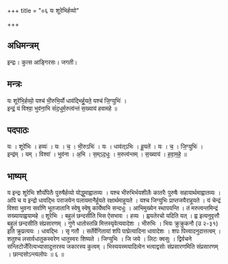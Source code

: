+++
title = "०६ यः शूरेभिर्हव्यो"

+++
## अधिमन्त्रम्
इन्द्रः। कुत्स आङ्गिरसः। जगती।

## मन्त्रः
यः शूरे॑भि॒र्हव्यो॒ यश्च॑ भी॒रुभि॒र्यो धाव॑द्भिर्हू॒यते॒ यश्च॑ जि॒ग्युभिः॑ ।  
इन्द्रं॒ यं विश्वा॒ भुव॑ना॒भि सं॑द॒धुर्म॒रुत्व॑न्तं स॒ख्याय॑ हवामहे ॥

## पदपाठः
यः । शूरे॑भिः । हव्यः॑ । यः । च॒ । भी॒रुऽभिः॑ । यः । धाव॑त्ऽभिः । हू॒यते॑ । यः । च॒ । जि॒ग्युभिः॑ ।  
इन्द्र॑म् । यम् । विश्वा॑ । भुव॑ना । अ॒भि । स॒म्ऽद॒धुः । म॒रुत्व॑न्तम् । स॒ख्याय॑ । ह॒वा॒म॒हे॒ ॥

## भाष्यम्
य इन्द्रः शूरेभिः शौर्योपेतैः पुरुषैर्हव्यो योद्धुमाह्वातव्यः । यश्च भीरुभिर्भयशीलैः कातरैः पुरुषैः सहायार्थमाह्वातव्यः । अपि च य इन्द्रो धावद्भिः पराजयेन पलायमानैर्हूयते रक्षार्थमाहूयते । यश्च जिग्युभिः प्राप्तजयैराहूयते । यं चेन्द्रं विश्वा भुवना सर्वाणि भूतजातानि स्वेषु स्वेषु कार्येष्वभि सन्दधुः । आभिमुख्येन स्थापयन्ति । तं मरुत्वन्तमिन्द्रं सख्यायाह्वयामहे ॥ शूरेभिः । बहुलं छन्दसीति भिस ऐसभावः । हव्यः । ह्वयतेरचो यदिति यत् । ह्व इत्यनुवृत्तौ बहुलं छन्दसीति संप्रसारणम् । गुणे धातोस्तन्नि मित्तस्यृवेत्यवादेशः । भीरुभिः । भियः क्रुक्रुकनौ (उ २-३१) इति क्रुप्रत्ययः । धावद्भिः । सृ गतौ । सर्तेर्वेगितायां शपि पाघ्रेत्यादिना धावादेशः । शपः पित्त्वादनुदात्तत्वम् । शतुश्च लसार्वधातुकस्वरेण धातुस्वरः शिष्यते । जिग्युभिः । जि जये । लिटः क्वसुः । द्विर्वचने सन्लिटोर्जेरित्यभ्यासादुत्तरस्य जकारस्य कुत्वम् । भिस्ययस्मयादित्वेन भत्वाद्वसोः संप्रसारणमिति संप्रसारणम् । छान्दसोऽन्त्यलोपः ॥ ६ ॥